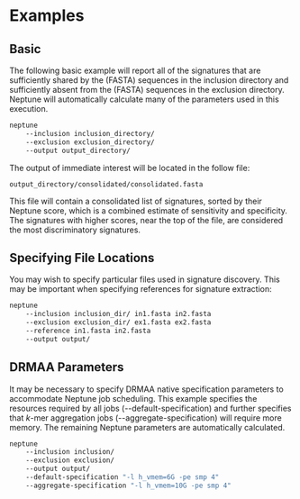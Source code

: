 # Examples #

## Basic ##

The following basic example will report all of the signatures that are sufficiently shared by the (FASTA) sequences in the inclusion directory and sufficiently absent from the (FASTA) sequences in the exclusion directory. Neptune will automatically calculate many of the parameters used in this execution.

```bash
neptune
    --inclusion inclusion_directory/
    --exclusion exclusion_directory/
    --output output_directory/
```

The output of immediate interest will be located in the follow file:

    output_directory/consolidated/consolidated.fasta

This file will contain a consolidated list of signatures, sorted by their Neptune score, which is a combined estimate of sensitivity and specificity. The signatures with higher scores, near the top of the file, are considered the most discriminatory signatures.

## Specifying File Locations ##

You may wish to specify particular files used in signature discovery. This may be important when specifying references for signature extraction:

```bash
neptune
    --inclusion inclusion_dir/ in1.fasta in2.fasta
    --exclusion exclusion_dir/ ex1.fasta ex2.fasta
    --reference in1.fasta in2.fasta
    --output output/
```

## DRMAA Parameters ##

It may be necessary to specify DRMAA native specification parameters to accommodate Neptune job scheduling. This example specifies the resources required by all jobs (--default-specification) and further specifies that *k*-mer aggregation jobs (--aggregate-specification) will require more memory. The remaining Neptune parameters are automatically calculated.

```bash
neptune
    --inclusion inclusion/
    --exclusion exclusion/
    --output output/
    --default-specification "-l h_vmem=6G -pe smp 4"
    --aggregate-specification "-l h_vmem=10G -pe smp 4"
```
